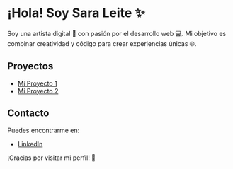# ¡Hola! Soy Sara Leite ✨

Soy una artista digital 🎨 con pasión por el desarrollo web 💻. Mi objetivo es combinar creatividad y código para crear experiencias únicas 🌐.



## Proyectos

- [Mi Proyecto 1](https://github.com/lurker/proyecto1)
- [Mi Proyecto 2](https://github.com/lurker/proyecto2)

## Contacto

Puedes encontrarme en:
- [LinkedIn](https://www.linkedin.com/in/lurker)

¡Gracias por visitar mi perfil! 🚀
